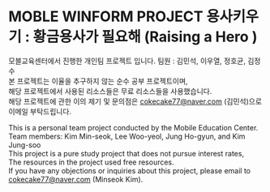 <h1>MOBLE WINFORM PROJECT 용사키우기 : 황금용사가 필요해 (Raising a Hero )</h1>

모블교육센터에서 진행한 개인팀 프로젝트 입니다. 팀원 : 김민석, 이우열, 정호균, 김정수<br>
본 프로젝트는 이율을 추구하지 않는 순수 공부 프로젝트이며,<br>
해당 프로젝트에서 사용된 리소스들은 무료 리소스들을 사용했습니다. <br>
해당 프로젝트에 관한 이의 제기 및 문의점은 cokecake77@naver.com (김민석)으로 이메일 부탁드립니다.

This is a personal team project conducted by the Mobile Education Center. Team members: Kim Min-seok, Lee Woo-yeol, Jung Ho-gyun, and Kim Jung-soo<br>
This project is a pure study project that does not pursue interest rates,<br>
The resources in the project used free resources.<br>
If you have any objections or inquiries about this project, please email to cokecake77@naver.com (Minseok Kim).
